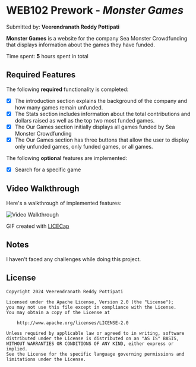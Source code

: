 # WEB102 Prework - _Monster Games_

Submitted by: **Veerendranath Reddy Pottipati**

**Monster Games** is a website for the company Sea Monster Crowdfunding that displays information about the games they have funded.

Time spent: **5** hours spent in total

## Required Features

The following **required** functionality is completed:

- [x] The introduction section explains the background of the company and how many games remain unfunded.
- [x] The Stats section includes information about the total contributions and dollars raised as well as the top two most funded games.
- [x] The Our Games section initially displays all games funded by Sea Monster Crowdfunding
- [x] The Our Games section has three buttons that allow the user to display only unfunded games, only funded games, or all games.

The following **optional** features are implemented:

- [x] Search for a specific game

## Video Walkthrough

Here's a walkthrough of implemented features:

<img src='./assets/web102_prework.gif' title='Video Walkthrough' width='' alt='Video Walkthrough' />

<!-- Replace this with whatever GIF tool you used! -->

GIF created with [LICECap](https://www.cockos.com/licecap/)

## Notes

I haven't faced any challenges while doing this project.

## License

    Copyright 2024 Veerendranath Reddy Pottipati

    Licensed under the Apache License, Version 2.0 (the "License");
    you may not use this file except in compliance with the License.
    You may obtain a copy of the License at

        http://www.apache.org/licenses/LICENSE-2.0

    Unless required by applicable law or agreed to in writing, software
    distributed under the License is distributed on an "AS IS" BASIS,
    WITHOUT WARRANTIES OR CONDITIONS OF ANY KIND, either express or implied.
    See the License for the specific language governing permissions and
    limitations under the License.
